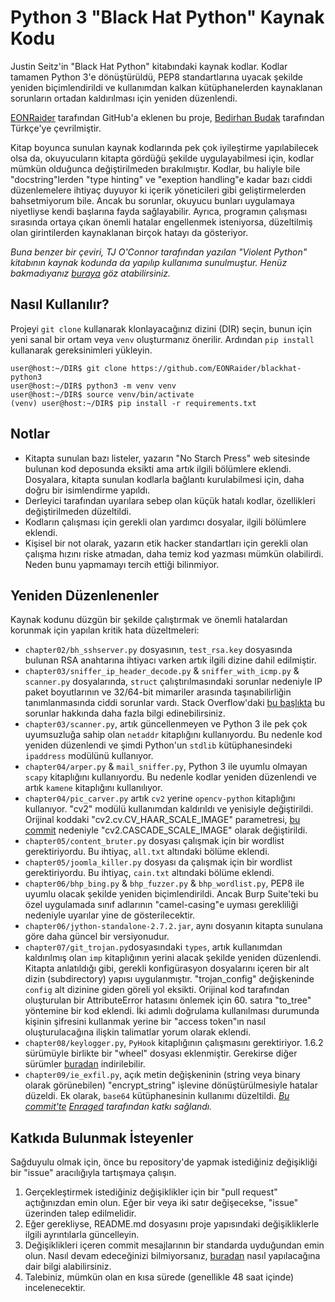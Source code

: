 # Python 3 "Black Hat Python" Kaynak Kodu

Justin Seitz'in "Black Hat Python" kitabındaki kaynak kodlar. Kodlar tamamen Python 3'e dönüştürüldü, PEP8 standartlarına uyacak şekilde yeniden biçimlendirildi ve kullanımdan kalkan kütüphanelerden kaynaklanan sorunların ortadan kaldırılması için yeniden düzenlendi.

[EONRaider](https://github.com/EONRaider/blackhat-python3) tarafından GitHub'a eklenen bu proje, [Bedirhan Budak](https://github.com/bedirhanbudak) tarafından Türkçe'ye çevrilmiştir.

Kitap boyunca sunulan kaynak kodlarında pek çok iyileştirme yapılabilecek olsa da, okuyucuların kitapta gördüğü şekilde uygulayabilmesi için, kodlar mümkün olduğunca değiştirilmeden bırakılmıştır. Kodlar, bu haliyle bile "docstring"lerden "type hinting" ve "exeption handling"e kadar bazı ciddi düzenlemelere ihtiyaç duyuyor ki içerik yöneticileri gibi geliştirmelerden bahsetmiyorum bile. Ancak bu sorunlar, okuyucu bunları uygulamaya niyetliyse kendi başlarına fayda sağlayabilir. Ayrıca, programın çalışması sırasında ortaya çıkan önemli hatalar engellenmek isteniyorsa, düzeltilmiş olan girintilerden kaynaklanan birçok hatayı da gösteriyor.
 
*Buna benzer bir çeviri, TJ O'Connor tarafından yazılan "Violent Python" kitabının kaynak kodunda da yapılıp kullanıma sunulmuştur. Henüz bakmadıyanız [buraya](https://github.com/EONRaider/violent-python3) göz atabilirsiniz.*

## Nasıl Kullanılır?
Projeyi `git clone` kullanarak klonlayacağınız dizini (DIR) seçin, bunun için yeni sanal bir ortam veya `venv` oluşturmanız önerilir. Ardından `pip install` kullanarak gereksinimleri yükleyin.

```
user@host:~/DIR$ git clone https://github.com/EONRaider/blackhat-python3
user@host:~/DIR$ python3 -m venv venv
user@host:~/DIR$ source venv/bin/activate
(venv) user@host:~/DIR$ pip install -r requirements.txt
```

## Notlar
- Kitapta sunulan bazı listeler, yazarın "No Starch Press" web sitesinde bulunan kod deposunda eksikti ama artık ilgili bölümlere eklendi. Dosyalara, kitapta sunulan kodlarla bağlantı kurulabilmesi için, daha doğru bir isimlendirme yapıldı.
- Derleyici tarafından uyarılara sebep olan küçük hatalı kodlar, özellikleri değiştirilmeden düzeltildi.
- Kodların çalışması için gerekli olan yardımcı dosyalar, ilgili bölümlere eklendi.
- Kişisel bir not olarak, yazarın etik hacker standartları için gerekli olan çalışma hızını riske atmadan, daha temiz kod yazması mümkün olabilirdi. Neden bunu yapmamayı tercih ettiği bilinmiyor.

## Yeniden Düzenlenenler
Kaynak kodunu düzgün bir şekilde çalıştırmak ve önemli hatalardan korunmak için yapılan kritik hata düzeltmeleri:
- `chapter02/bh_sshserver.py` dosyasının, `test_rsa.key` dosyasında bulunan RSA anahtarına ihtiyacı varken artık ilgili dizine dahil edilmiştir.
- `chapter03/sniffer_ip_header_decode.py` & `sniffer_with_icmp.py` & `scanner.py` dosyalarında, `struct` çalıştırılmasındaki sorunlar nedeniyle IP paket boyutlarının ve 32/64-bit mimariler arasında taşınabilirliğin tanımlanmasında ciddi sorunlar vardı. Stack Overflow'daki [bu başlıkta](https://stackoverflow.com/questions/29306747/python-sniffing-from-black-hat-python-book#29307402) bu sorunlar hakkında daha fazla bilgi edinebilirsiniz.
- `chapter03/scanner.py`, artık güncellenmeyen ve Python 3 ile pek çok uyumsuzluğa sahip olan `netaddr` kitaplığını kullanıyordu. Bu nedenle kod yeniden düzenlendi ve şimdi Python'un `stdlib` kütüphanesindeki `ipaddress` modülünü kullanıyor.
- `chapter04/arper.py` & `mail_sniffer.py`, Python 3 ile uyumlu olmayan `scapy` kitaplığını kullanıyordu. Bu nedenle kodlar yeniden düzenlendi ve artık `kamene` kitaplığını kullanılıyor.
- `chapter04/pic_carver.py` artık `cv2` yerine `opencv-python` kitaplığını kullanıyor. "cv2" modülü kullanımdan kaldırıldı ve yenisiyle değiştirildi. Orijinal koddaki "cv2.cv.CV_HAAR_SCALE_IMAGE" parametresi, [bu commit](https://github.com/ragulin/face-recognition-server/commit/7b9773be352cbcd8a3aff50c7371f8aaf737bc5c) nedeniyle "cv2.CASCADE_SCALE_IMAGE" olarak değiştirildi.
- `chapter05/content_bruter.py` dosyası çalışmak için bir wordlist gerektiriyordu. Bu ihtiyaç, `all.txt` altındaki bölüme eklendi.
- `chapter05/joomla_killer.py` dosyası da çalışmak için bir wordlist gerektiriyordu. Bu ihtiyaç, `cain.txt` altındaki bölüme eklendi.
- `chapter06/bhp_bing.py` & `bhp_fuzzer.py` & `bhp_wordlist.py`, PEP8 ile uyumlu olacak şekilde yeniden biçimlendirildi. Ancak Burp Suite'teki bu özel uygulamada sınıf adlarının "camel-casing"e uyması gerekliliği nedeniyle uyarılar yine de gösterilecektir.
- `chapter06/jython-standalone-2.7.2.jar`, aynı dosyanın kitapta sunulana göre daha güncel bir versiyonudur.
- `chapter07/git_trojan.py`dosyasındaki `types`, artık kullanımdan kaldırılmış olan `imp` kitaplığının yerini alacak şekilde yeniden düzenlendi. Kitapta anlatıldığı gibi, gerekli konfigürasyon dosyalarını içeren bir alt dizin (subdirectory) yapısı uygulanmıştır. "trojan_config" değişkeninde `config` alt dizinine giden göreli yol eksikti. Orijinal kod tarafından oluşturulan bir AttributeError hatasını önlemek için 60. satıra "to_tree" yöntemine bir kod eklendi. İki adımlı doğrulama kullanılması durumunda kişinin şifresini kullanmak yerine bir "access token"ın nasıl oluşturulacağına ilişkin talimatlar yorum olarak eklendi.
- `chapter08/keylogger.py`, `PyHook` kitaplığının çalışmasını gerektiriyor. 1.6.2 sürümüyle birlikte bir "wheel" dosyası eklenmiştir. Gerekirse diğer sürümler [buradan](https://www.lfd.uci.edu/~gohlke/pythonlibs/#pyhook) indirilebilir.
- `chapter09/ie_exfil.py`, açık metin değişkeninin (string veya binary olarak görünebilen) "encrypt_string" işlevine dönüştürülmesiyle hatalar düzeldi. Ek olarak, `base64` kütüphanesinin kullanımı düzeltildi. *[Bu commit'te](https://github.com/EONRaider/blackhat-python3/pull/2/commits/fcab6afc19fc4ea01b8c5c475e7b8c5e4b158df6) [Enraged](https://github.com/Enraged) tarafından katkı sağlandı.*

## Katkıda Bulunmak İsteyenler
Sağduyulu olmak için, önce bu repository'de yapmak istediğiniz değişikliği bir "issue" aracılığıyla tartışmaya çalışın.

1. Gerçekleştirmek istediğiniz değişiklikler için bir "pull request" açtığınızdan emin olun. Eğer bir veya iki satır değişecekse, "issue" üzerinden talep edilmelidir.
2. Eğer gerekliyse, README.md dosyasını proje yapısındaki değişikliklerle ilgili ayrıntılarla güncelleyin.
3. Değişiklikleri içeren commit mesajlarının bir standarda uyduğundan emin olun. Nasıl devam edeceğinizi bilmiyorsanız, [buradan](https://chris.beams.io/posts/git-commit/) nasıl yapılacağına dair bilgi alabilirsiniz.
4. Talebiniz, mümkün olan en kısa sürede (genellikle 48 saat içinde) incelenecektir.
